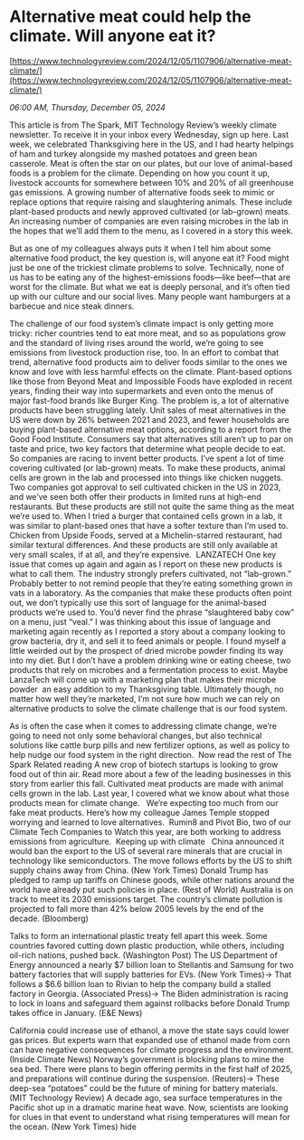# Alternative meat could help the climate. Will anyone eat it?

[https://www.technologyreview.com/2024/12/05/1107906/alternative-meat-climate/](https://www.technologyreview.com/2024/12/05/1107906/alternative-meat-climate/)

*06:00 AM, Thursday, December 05, 2024*

This article is from The Spark, MIT Technology Review’s weekly climate newsletter. To receive it in your inbox every Wednesday, sign up here. Last week, we celebrated Thanksgiving here in the US, and I had hearty helpings of ham and turkey alongside my mashed potatoes and green bean casserole.  Meat is often the star on our plates, but our love of animal-based foods is a problem for the climate. Depending on how you count it up, livestock accounts for somewhere between 10% and 20% of all greenhouse gas emissions. A growing number of alternative foods seek to mimic or replace options that require raising and slaughtering animals. These include plant-based products and newly approved cultivated (or lab-grown) meats. An increasing number of companies are even raising microbes in the lab in the hopes that we’ll add them to the menu, as I covered in a story this week.

But as one of my colleagues always puts it when I tell him about some alternative food product, the key question is, will anyone eat it? Food might just be one of the trickiest climate problems to solve. Technically, none of us has to be eating any of the highest-emissions foods—like beef—that are worst for the climate. But what we eat is deeply personal, and it’s often tied up with our culture and our social lives. Many people want hamburgers at a barbecue and nice steak dinners.

The challenge of our food system’s climate impact is only getting more tricky: richer countries tend to eat more meat, and so as populations grow and the standard of living rises around the world, we’re going to see emissions from livestock production rise, too. In an effort to combat that trend, alternative food products aim to deliver foods similar to the ones we know and love with less harmful effects on the climate. Plant-based options like those from Beyond Meat and Impossible Foods have exploded in recent years, finding their way into supermarkets and even onto the menus of major fast-food brands like Burger King. The problem is, a lot of alternative products have been struggling lately. Unit sales of meat alternatives in the US were down by 26% between 2021 and 2023, and fewer households are buying plant-based alternative meat options, according to a report from the Good Food Institute. Consumers say that alternatives still aren’t up to par on taste and price, two key factors that determine what people decide to eat. So companies are racing to invent better products. I’ve spent a lot of time covering cultivated (or lab-grown) meats. To make these products, animal cells are grown in the lab and processed into things like chicken nuggets. Two companies got approval to sell cultivated chicken in the US in 2023, and we’ve seen both offer their products in limited runs at high-end restaurants.  But these products are still not quite the same thing as the meat we’re used to. When I tried a burger that contained cells grown in a lab, it was similar to plant-based ones that have a softer texture than I’m used to. Chicken from Upside Foods, served at a Michelin-starred restaurant, had similar textural differences. And these products are still only available at very small scales, if at all, and they’re expensive.   LANZATECH   One key issue that comes up again and again as I report on these new products is what to call them. The industry strongly prefers cultivated, not “lab-grown.” Probably better to not remind people that they’re eating something grown in vats in a laboratory. As the companies that make these products often point out, we don’t typically use this sort of language for the animal-based products we’re used to. You’d never find the phrase “slaughtered baby cow” on a menu, just “veal.” I was thinking about this issue of language and marketing again recently as I reported a story about a company looking to grow bacteria, dry it, and sell it to feed animals or people. I found myself a little weirded out by the prospect of dried microbe powder finding its way into my diet. But I don’t have a problem drinking wine or eating cheese, two products that rely on microbes and a fermentation process to exist. Maybe LanzaTech will come up with a marketing plan that makes their microbe powder  an easy addition to my Thanksgiving table. Ultimately though, no matter how well they’re marketed, I’m not sure how much we can rely on alternative products to solve the climate challenge that is our food system.

As is often the case when it comes to addressing climate change, we’re going to need not only some behavioral changes, but also technical solutions like cattle burp pills and new fertilizer options, as well as policy to help nudge our food system in the right direction.   Now read the rest of The Spark Related reading A new crop of biotech startups is looking to grow food out of thin air. Read more about a few of the leading businesses in this story from earlier this fall. Cultivated meat products are made with animal cells grown in the lab. Last year, I covered what we know about what those products mean for climate change.   We’re expecting too much from our fake meat products. Here’s how my colleague James Temple stopped worrying and learned to love alternatives.  Rumin8 and Pivot Bio, two of our Climate Tech Companies to Watch this year, are both working to address emissions from agriculture.  Keeping up with climate   China announced it would ban the export to the US of several rare minerals that are crucial in technology like semiconductors. The move follows efforts by the US to shift supply chains away from China. (New York Times) Donald Trump has pledged to ramp up tariffs on Chinese goods, while other nations around the world have already put such policies in place. (Rest of World) Australia is on track to meet its 2030 emissions target. The country’s climate pollution is projected to fall more than 42% below 2005 levels by the end of the decade. (Bloomberg)

Talks to form an international plastic treaty fell apart this week. Some countries favored cutting down plastic production, while others, including oil-rich nations, pushed back. (Washington Post) The US Department of Energy announced a nearly $7 billion loan to Stellantis and Samsung for two battery factories that will supply batteries for EVs. (New York Times)→ That follows a $6.6 billion loan to Rivian to help the company build a stalled factory in Georgia. (Associated Press)→ The Biden administration is racing to lock in loans and safeguard them against rollbacks before Donald Trump takes office in January. (E&E News)

California could increase use of ethanol, a move the state says could lower gas prices. But experts warn that expanded use of ethanol made from corn can have negative consequences for climate progress and the environment. (Inside Climate News) Norway’s government is blocking plans to mine the sea bed. There were plans to begin offering permits in the first half of 2025, and preparations will continue during the suspension. (Reuters)→ These deep-sea “potatoes” could be the future of mining for battery materials. (MIT Technology Review) A decade ago, sea surface temperatures in the Pacific shot up in a dramatic marine heat wave. Now, scientists are looking for clues in that event to understand what rising temperatures will mean for the ocean. (New York Times) hide

